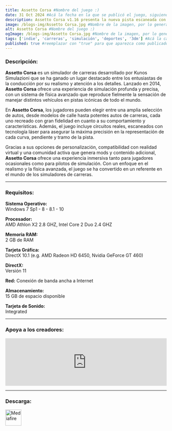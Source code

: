 ```yaml
---
title: Assetto Corsa #Nombre del juego :)
date: 31 Oct 2024 #Acá la fecha en la que se publicó el juego, siguiendo este formato: Dia "30", Mes "Oct", Año "2024" = como debe quedar: 30 Oct 2024
description: Assetto Corsa v1.16 presenta la nueva pista escaneada con láser "Laguna Seca", 7 coches nuevos, entre los que se encuentra el esperado Alfa Romeo Giulia Quadrifoglio. #Acá una mini descripción del juego
image: /blogs-img/Assetto Corsa.jpg #Nombre de la imagen, por lo general es exactamente el mismo nombre que el juego excluyendo lo ":" (Dos puntos)
alt: Assetto Corsa #Nombre del juego :)
ogImage: /blogs-img/Assetto Corsa.jpg #Nombre de la imagen, por lo general es exactamente el mismo nombre que el juego excluyendo lo ":" (Dos puntos)
tags: ['indie', 'carreras', 'simulación', 'deportes', '3dm'] #Acá la categoría o categorías del juego, si es más de una se coloca en este formato: ['categoría1', 'categoría2']
published: true #reemplazar con "true" para que aparezca como publicado
---
```


<!--En VSCode seleccionando una palabra, por ejemplo: "NOMBRE-DEL-JUEGO" y apretando Ctrl+F2 se seleccionan todas las palabras iguales-->

### Descripción:
**Assetto Corsa** es un simulador de carreras desarrollado por Kunos Simulazioni que se ha ganado un lugar destacado entre los entusiastas de la conducción por su realismo y atención a los detalles. Lanzado en 2014, **Assetto Corsa** ofrece una experiencia de simulación profunda y precisa, con un sistema de física avanzado que reproduce fielmente la sensación de manejar distintos vehículos en pistas icónicas de todo el mundo.

En **Assetto Corsa**, los jugadores pueden elegir entre una amplia selección de autos, desde modelos de calle hasta potentes autos de carreras, cada uno recreado con gran fidelidad en cuanto a su comportamiento y características. Además, el juego incluye circuitos reales, escaneados con tecnología láser para asegurar la máxima precisión en la representación de cada curva, pendiente y tramo de la pista.

Gracias a sus opciones de personalización, compatibilidad con realidad virtual y una comunidad activa que genera mods y contenido adicional, **Assetto Corsa** ofrece una experiencia inmersiva tanto para jugadores ocasionales como para pilotos de simulación. Con un enfoque en el realismo y la física avanzada, el juego se ha convertido en un referente en el mundo de los simuladores de carreras.

<!--Prompt para Chat-GPT: Hazme una descripción para el juego "NOMBRE-DEL-JUEGO" y cada que menciones "NOMBRE-DEL-JUEGO" ponlo en negrita -->

---

### Requisitos:
**Sistema Operativo:**  
Windows 7 Sp1 - 8 - 8.1 - 10

**Procesador:**  
AMD Athlon X2 2.8 GHZ, Intel Core 2 Duo 2.4 GHZ

**Memoria RAM:**  
2 GB de RAM

**Tarjeta Gráfica:**  
DirectX 10.1 (e.g. AMD Radeon HD 6450, Nvidia GeForce GT 460)

**DirectX:**  
Versión 11

**Red:**
Conexión de banda ancha a Internet

**Almacenamiento:**  
15 GB de espacio disponible

**Tarjeta de Sonido:**  
Integrated

<!--Si falta o sobra un requisito se quita o se agrega manteniendo el mismo formato-->

---

### Apoya a los creadores:
<iframe src="https://store.steampowered.com/widget/244210/" frameborder="0" style="background-color: transparent; width: 100% !important; aspect-ratio: 646 / 190;"></iframe>

<!--Reemplazar los numeros (AppID) del juego (en este caso 2668510) por el numero (AppID) correspondiente con el juego a publicar-->
<!--El AppID se encuentra en la URL del Juego en Steam-->

---

### Descarga:

[<img src="https://gist.github.com/cxmeel/0dbc95191f239b631c3874f4ccf114e2/raw/download.svg" alt="Mediafire" height="50" />](https://www.mediafire.com/file/p84x3lte2fnh2lk/Assetto_Corsa_-_By_Nicolhetti_Projects.torrent/file)

<!-- # se debe reemplazar por el link de descarga-->

<!--NOMBRE-DEL-SERVICIO se debe reemplazar por el servicio donde está subido el juego-->